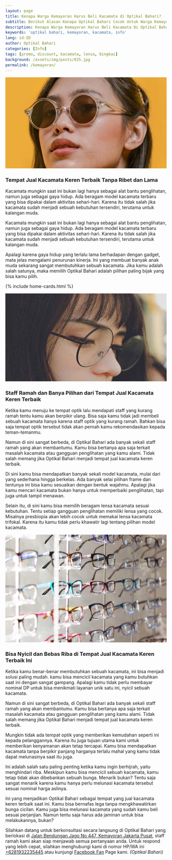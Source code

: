 ```yaml
---
layout: page
title: Kenapa Warga Kemayoran Harus Beli Kacamata di Optikal Bahari?
subtitle: Berikut Alasan Kenapa Optikal Bahari Cocok Untuk Warga Kemayoran.
description: Kenapa Warga Kemayoran Harus Beli Kacamata Di Optikal Bahari Saja.
keywords: 'optikal bahari, kemayoran, kacamata, info'
lang: id-ID
author: Optikal Bahari
categories: [Info]
tags: [promo, discount, kacamata, lensa, bingkai]
background: /assets/img/posts/025.jpg
permalink: /kemayoran/
---
```


<div class="card shadow p-3 bg-white mb-5">
  <img src="/assets/img/posts/kacamata-trend-stylish-kekinian/kacamata-trend-stylish-kekinian.jpg" class="card-img-top" alt="Tempat Jual Kacamata Keren Terbaik Tanpa Ribet dan Lama">
  <div class="card-body">
    <h3 class="card-title">Tempat Jual Kacamata Keren Terbaik Tanpa Ribet dan Lama</h3>
    <p class="card-text">Kacamata mungkin saat ini bukan lagi hanya sebagai alat bantu penglihatan, namun juga sebagai gaya hidup.  Ada beragam model kacamata terbaru yang bisa dipakai dalam aktivitas sehari-hari. Karena itu tidak salah jika kacamata sudah menjadi sebuah kebutuhan tersendiri, terutama untuk kalangan muda.</p>
	<p>Kacamata mungkin saat ini bukan lagi hanya sebagai alat bantu penglihatan, namun juga sebagai gaya hidup.  Ada beragam model kacamata terbaru yang bisa dipakai dalam aktivitas sehari-hari. Karena itu tidak salah jika kacamata sudah menjadi sebuah kebutuhan tersendiri, terutama untuk kalangan muda.</p>
	<p>Apalagi karena gaya hidup yang terlalu lama berhadapan dengan gadget, mata jelas mengalami penurunan kinerja. Ini yang membuat banyak anak muda sekarang sangat membutuhkan sebuah kacamata. Jika kamu adalah salah satunya, maka memilih Optikal Bahari adalah pilihan paling bijak yang bisa kamu pilih.</p>
	</div>
</div>

{% include home-cards.html %}

<div class="card shadow p-3 bg-white mb-5">
  <img src="/assets/img/posts/style-kacamata-bulat-ala-selebriti-korea-selatan/style-kacamata-bulat-ala-selebriti-korea-selatan-7.jpg" class="card-img-top" alt="Tips Memilih Kacamata Sesuai Wajah Supaya Terlihat Keren">
  <div class="card-body">
    <h3 class="card-title">Staff Ramah dan Banya Pilihan dari Tempat Jual Kacamata Keren Terbaik</h3>
    <p class="card-text">
		Ketika kamu menuju ke tempat optik lalu mendapati staff yang kurang ramah tentu kamu akan berpikir ulang. Bisa saja kamu tidak jadi membeli sebuah kacamata hanya karena staff optik yang kurang ramah. Bahkan bisa saja tempat optik tersebut tidak akan pernah kamu rekomendasikan kepada teman-temanmu.</p>
<p>Namun di sini sangat berbeda, di Optikal Bahari ada banyak sekali staff ramah yang akan membantumu. Kamu bisa bertanya apa saja terkait masalah kacamata atau gangguan penglihatan yang kamu alami. Tidak salah memang jika Optikal Bahari menjadi tempat jual kacamata keren terbaik.</p>

<p>Di sini kamu bisa mendapatkan banyak sekali model kacamata, mulai dari yang sederhana hingga berkelas. Ada banyak selai pilihan frame dan tentunya ini bisa kamu sesuaikan dengan bentuk wajahmu. Apalagi jika kamu mencari kacamata bukan hanya untuk memperbaiki penglihatan, tapi juga untuk tampil menawan.</p>

<p>Selain itu, di sini kamu bisa memilih beragam lensa kacamata sesuai kebutuhan. Tentu setiap gangguan penglihatan memiliki lensa yang cocok. Misalnya presbiopia akan lebih cocok untuk memakai lensa kacamata trifokal. Karena itu kamu tidak perlu khawatir lagi tentang pilihan model kacamata.</p>

</div>

</div>

<div class="card shadow p-3 bg-white mb-5">
  <img src="/assets/img/posts/005.jpg" class="card-img-top" alt="Tips Memilih Kacamata Sesuai Wajah Supaya Terlihat Keren">
  <div class="card-body">
    <h3 class="card-title">Bisa Nyicil dan Bebas Riba di Tempat Jual Kacamata Keren Terbaik Ini</h3>
    <p class="card-text">
		Ketika kamu benar-benar membutuhkan sebuah kacamata, ini bisa menjadi solusi paling mudah. kamu bisa mencicil kacamata yang kamu butuhkan saat ini dengan sangat gampang. Apalagi kamu tidak perlu membayar nominal DP untuk bisa menikmati layanan unik satu ini, nyicil sebuah kacamata.
	</p>

<p>Namun di sini sangat berbeda, di Optikal Bahari ada banyak sekali staff ramah yang akan membantumu. Kamu bisa bertanya apa saja terkait masalah kacamata atau gangguan penglihatan yang kamu alami. Tidak salah memang jika Optikal Bahari menjadi tempat jual kacamata keren terbaik.</p>

<p>Mungkin tidak ada tempat optik yang memberikan kemudahan seperti ini kepada pelanggannya. Karena itu juga tujuan utama kami untuk memberikan kenyamanan akan tetap tercapai. Kamu bisa mendapatkan kacamata tanpa berpikir panjang harganya terlalu mahal yang kamu tidak dapat melunasinya saat itu juga.</p>

<p>Ini adalah salah satu paling penting ketika kamu ingin berhijrah, yaitu menghindari riba. Meskipun kamu bisa mencicil sebuah kacamata, kamu tetap tidak akan dibebankan sebuah bunga. Menarik bukan? Tentu saja sangat menarik karena kamu hanya perlu melunasi kacamata tersebut sesuai nominal harga aslinya.</p>

<p>Ini yang menjadikan Optikal Bahari sebagai tempat yang jual kacamata keren terbaik saat ini. Kamu bisa bernafas lega tanpa mengkhawatirkan bunga cicilan. Kamu juga bisa melunasi kacamata yang sudah kamu beli sesuai perjanjian. Namun tentu saja harus ada jaminan untuk bisa melakukannya, bukan?</p>

<p>Silahkan datang untuk berkonsultasi secara langsung di Optikal Bahari yang berlokasi di <a href="{{"/lokasi" | relative_url }}" title="Jalan Bendungan Jago No 447, Kemayoran Jakarta Pusat">Jalan Bendungan Jago No 447, Kemayoran Jakarta Pusat</a>, staff ramah kami akan siap menjawab semua pertanyaan anda. Untuk respond yang lebih cepat, silahkan menghubungi kami di nomor HP/WA ini <a href="https://api.whatsapp.com/send?phone=6281932235445&text=Hallo%2C+saya+butuh+informasi+lebih+lanjut+mengenai+Optikal+Bahari" id="WhatsAppClick" class="WhatsAppCall" title="Call WhatsApp">+6281932235445</a> atau kunjungi <a href="https://www.facebook.com/optikalbahari" id="FBClick" title="Facebook Page Optikal Bahari" class="FacebookPage">Facebook Fan</a> Page kami. <em>(Optikal Bahari)</em></p>

</div>

</div>
